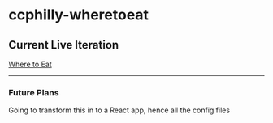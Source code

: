 # ccphilly-wheretoeat

## Current Live Iteration
[Where to Eat](https://skunkworks.opanitch.com/ccphilly-wheretoeat)

---
### Future Plans
Going to transform this in to a React app, hence all the config files